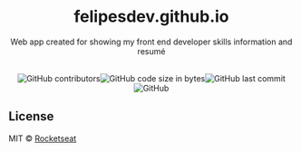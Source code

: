 <h1 align="center">felipesdev.github.io</h1>

<p align="center">Web app created for showing my front end developer skills information and resumé </p>
<br>
<div align="center">
<img alt="GitHub contributors" src="https://img.shields.io/github/contributors/felipesoliver/felipesdev?color=green"><img alt="GitHub code size in bytes" src="https://img.shields.io/github/languages/code-size/felipesoliver/felipesdev?color=green"><img alt="GitHub last commit" src="https://img.shields.io/github/last-commit/felipesoliver/felipesdev?color=green"><img alt="GitHub" src="https://img.shields.io/github/license/felipesoliver/felipesdev?color=green">
</div>

## License

MIT © [Rocketseat](https://github.com/Rocketseat)
